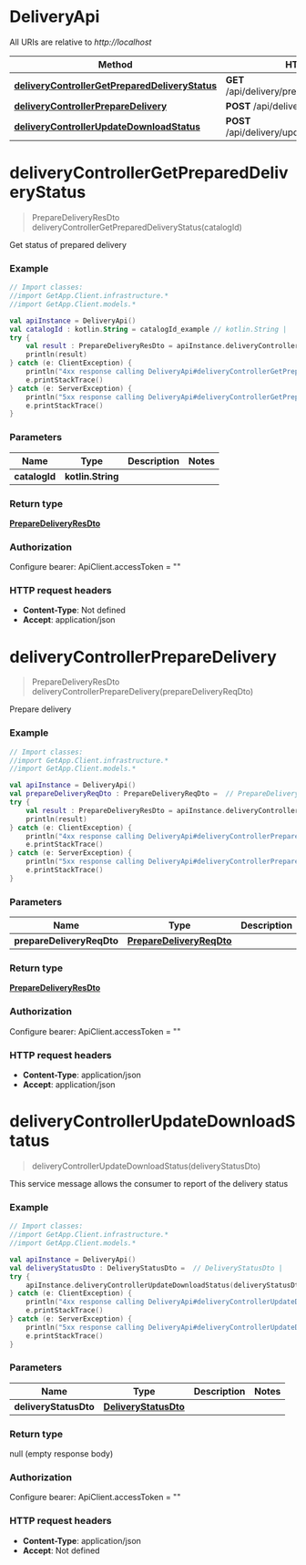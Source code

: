 # DeliveryApi

All URIs are relative to *http://localhost*

Method | HTTP request | Description
------------- | ------------- | -------------
[**deliveryControllerGetPreparedDeliveryStatus**](DeliveryApi.md#deliveryControllerGetPreparedDeliveryStatus) | **GET** /api/delivery/preparedDelivery/{catalogId} | 
[**deliveryControllerPrepareDelivery**](DeliveryApi.md#deliveryControllerPrepareDelivery) | **POST** /api/delivery/prepareDelivery | 
[**deliveryControllerUpdateDownloadStatus**](DeliveryApi.md#deliveryControllerUpdateDownloadStatus) | **POST** /api/delivery/updateDownloadStatus | 


<a id="deliveryControllerGetPreparedDeliveryStatus"></a>
# **deliveryControllerGetPreparedDeliveryStatus**
> PrepareDeliveryResDto deliveryControllerGetPreparedDeliveryStatus(catalogId)



Get status of prepared delivery

### Example
```kotlin
// Import classes:
//import GetApp.Client.infrastructure.*
//import GetApp.Client.models.*

val apiInstance = DeliveryApi()
val catalogId : kotlin.String = catalogId_example // kotlin.String | 
try {
    val result : PrepareDeliveryResDto = apiInstance.deliveryControllerGetPreparedDeliveryStatus(catalogId)
    println(result)
} catch (e: ClientException) {
    println("4xx response calling DeliveryApi#deliveryControllerGetPreparedDeliveryStatus")
    e.printStackTrace()
} catch (e: ServerException) {
    println("5xx response calling DeliveryApi#deliveryControllerGetPreparedDeliveryStatus")
    e.printStackTrace()
}
```

### Parameters

Name | Type | Description  | Notes
------------- | ------------- | ------------- | -------------
 **catalogId** | **kotlin.String**|  |

### Return type

[**PrepareDeliveryResDto**](PrepareDeliveryResDto.md)

### Authorization


Configure bearer:
    ApiClient.accessToken = ""

### HTTP request headers

 - **Content-Type**: Not defined
 - **Accept**: application/json

<a id="deliveryControllerPrepareDelivery"></a>
# **deliveryControllerPrepareDelivery**
> PrepareDeliveryResDto deliveryControllerPrepareDelivery(prepareDeliveryReqDto)



Prepare delivery

### Example
```kotlin
// Import classes:
//import GetApp.Client.infrastructure.*
//import GetApp.Client.models.*

val apiInstance = DeliveryApi()
val prepareDeliveryReqDto : PrepareDeliveryReqDto =  // PrepareDeliveryReqDto | 
try {
    val result : PrepareDeliveryResDto = apiInstance.deliveryControllerPrepareDelivery(prepareDeliveryReqDto)
    println(result)
} catch (e: ClientException) {
    println("4xx response calling DeliveryApi#deliveryControllerPrepareDelivery")
    e.printStackTrace()
} catch (e: ServerException) {
    println("5xx response calling DeliveryApi#deliveryControllerPrepareDelivery")
    e.printStackTrace()
}
```

### Parameters

Name | Type | Description  | Notes
------------- | ------------- | ------------- | -------------
 **prepareDeliveryReqDto** | [**PrepareDeliveryReqDto**](PrepareDeliveryReqDto.md)|  |

### Return type

[**PrepareDeliveryResDto**](PrepareDeliveryResDto.md)

### Authorization


Configure bearer:
    ApiClient.accessToken = ""

### HTTP request headers

 - **Content-Type**: application/json
 - **Accept**: application/json

<a id="deliveryControllerUpdateDownloadStatus"></a>
# **deliveryControllerUpdateDownloadStatus**
> deliveryControllerUpdateDownloadStatus(deliveryStatusDto)



This service message allows the consumer to report of the delivery status

### Example
```kotlin
// Import classes:
//import GetApp.Client.infrastructure.*
//import GetApp.Client.models.*

val apiInstance = DeliveryApi()
val deliveryStatusDto : DeliveryStatusDto =  // DeliveryStatusDto | 
try {
    apiInstance.deliveryControllerUpdateDownloadStatus(deliveryStatusDto)
} catch (e: ClientException) {
    println("4xx response calling DeliveryApi#deliveryControllerUpdateDownloadStatus")
    e.printStackTrace()
} catch (e: ServerException) {
    println("5xx response calling DeliveryApi#deliveryControllerUpdateDownloadStatus")
    e.printStackTrace()
}
```

### Parameters

Name | Type | Description  | Notes
------------- | ------------- | ------------- | -------------
 **deliveryStatusDto** | [**DeliveryStatusDto**](DeliveryStatusDto.md)|  |

### Return type

null (empty response body)

### Authorization


Configure bearer:
    ApiClient.accessToken = ""

### HTTP request headers

 - **Content-Type**: application/json
 - **Accept**: Not defined

